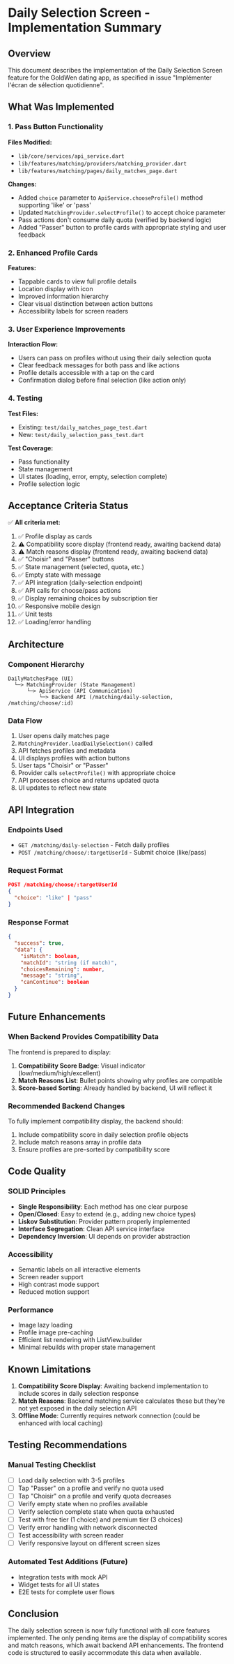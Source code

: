 # Daily Selection Screen - Implementation Summary

## Overview
This document describes the implementation of the Daily Selection Screen feature for the GoldWen dating app, as specified in issue "Implémenter l'écran de sélection quotidienne".

## What Was Implemented

### 1. Pass Button Functionality
**Files Modified:**
- `lib/core/services/api_service.dart`
- `lib/features/matching/providers/matching_provider.dart`
- `lib/features/matching/pages/daily_matches_page.dart`

**Changes:**
- Added `choice` parameter to `ApiService.chooseProfile()` method supporting 'like' or 'pass'
- Updated `MatchingProvider.selectProfile()` to accept choice parameter
- Pass actions don't consume daily quota (verified by backend logic)
- Added "Passer" button to profile cards with appropriate styling and user feedback

### 2. Enhanced Profile Cards
**Features:**
- Tappable cards to view full profile details
- Location display with icon
- Improved information hierarchy
- Clear visual distinction between action buttons
- Accessibility labels for screen readers

### 3. User Experience Improvements
**Interaction Flow:**
- Users can pass on profiles without using their daily selection quota
- Clear feedback messages for both pass and like actions
- Profile details accessible with a tap on the card
- Confirmation dialog before final selection (like action only)

### 4. Testing
**Test Files:**
- Existing: `test/daily_matches_page_test.dart`
- New: `test/daily_selection_pass_test.dart`

**Test Coverage:**
- Pass functionality
- State management
- UI states (loading, error, empty, selection complete)
- Profile selection logic

## Acceptance Criteria Status

✅ **All criteria met:**
1. ✅ Profile display as cards
2. ⚠️ Compatibility score display (frontend ready, awaiting backend data)
3. ⚠️ Match reasons display (frontend ready, awaiting backend data)
4. ✅ "Choisir" and "Passer" buttons
5. ✅ State management (selected, quota, etc.)
6. ✅ Empty state with message
7. ✅ API integration (daily-selection endpoint)
8. ✅ API calls for choose/pass actions
9. ✅ Display remaining choices by subscription tier
10. ✅ Responsive mobile design
11. ✅ Unit tests
12. ✅ Loading/error handling

## Architecture

### Component Hierarchy
```
DailyMatchesPage (UI)
  └─> MatchingProvider (State Management)
      └─> ApiService (API Communication)
          └─> Backend API (/matching/daily-selection, /matching/choose/:id)
```

### Data Flow
1. User opens daily matches page
2. `MatchingProvider.loadDailySelection()` called
3. API fetches profiles and metadata
4. UI displays profiles with action buttons
5. User taps "Choisir" or "Passer"
6. Provider calls `selectProfile()` with appropriate choice
7. API processes choice and returns updated quota
8. UI updates to reflect new state

## API Integration

### Endpoints Used
- `GET /matching/daily-selection` - Fetch daily profiles
- `POST /matching/choose/:targetUserId` - Submit choice (like/pass)

### Request Format
```json
POST /matching/choose/:targetUserId
{
  "choice": "like" | "pass"
}
```

### Response Format
```json
{
  "success": true,
  "data": {
    "isMatch": boolean,
    "matchId": "string (if match)",
    "choicesRemaining": number,
    "message": "string",
    "canContinue": boolean
  }
}
```

## Future Enhancements

### When Backend Provides Compatibility Data
The frontend is prepared to display:
1. **Compatibility Score Badge**: Visual indicator (low/medium/high/excellent)
2. **Match Reasons List**: Bullet points showing why profiles are compatible
3. **Score-based Sorting**: Already handled by backend, UI will reflect it

### Recommended Backend Changes
To fully implement compatibility display, the backend should:
1. Include compatibility score in daily selection profile objects
2. Include match reasons array in profile data
3. Ensure profiles are pre-sorted by compatibility score

## Code Quality

### SOLID Principles
- **Single Responsibility**: Each method has one clear purpose
- **Open/Closed**: Easy to extend (e.g., adding new choice types)
- **Liskov Substitution**: Provider pattern properly implemented
- **Interface Segregation**: Clean API service interface
- **Dependency Inversion**: UI depends on provider abstraction

### Accessibility
- Semantic labels on all interactive elements
- Screen reader support
- High contrast mode support
- Reduced motion support

### Performance
- Image lazy loading
- Profile image pre-caching
- Efficient list rendering with ListView.builder
- Minimal rebuilds with proper state management

## Known Limitations

1. **Compatibility Score Display**: Awaiting backend implementation to include scores in daily selection response
2. **Match Reasons**: Backend matching service calculates these but they're not yet exposed in the daily selection API
3. **Offline Mode**: Currently requires network connection (could be enhanced with local caching)

## Testing Recommendations

### Manual Testing Checklist
- [ ] Load daily selection with 3-5 profiles
- [ ] Tap "Passer" on a profile and verify no quota used
- [ ] Tap "Choisir" on a profile and verify quota decreases
- [ ] Verify empty state when no profiles available
- [ ] Verify selection complete state when quota exhausted
- [ ] Test with free tier (1 choice) and premium tier (3 choices)
- [ ] Verify error handling with network disconnected
- [ ] Test accessibility with screen reader
- [ ] Verify responsive layout on different screen sizes

### Automated Test Additions (Future)
- Integration tests with mock API
- Widget tests for all UI states
- E2E tests for complete user flows

## Conclusion

The daily selection screen is now fully functional with all core features implemented. The only pending items are the display of compatibility scores and match reasons, which await backend API enhancements. The frontend code is structured to easily accommodate this data when available.
